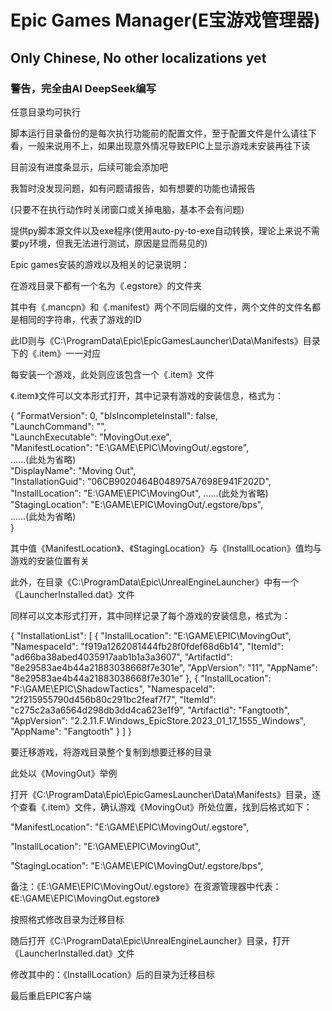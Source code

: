 # Epic Games Manager(E宝游戏管理器)
## Only Chinese, No other localizations yet
### 警告，完全由AI DeepSeek编写
任意目录均可执行

脚本运行目录备份的是每次执行功能前的配置文件，至于配置文件是什么请往下看，一般来说用不上，如果出现意外情况导致EPIC上显示游戏未安装再往下读

目前没有进度条显示，后续可能会添加吧

我暂时没发现问题，如有问题请报告，如有想要的功能也请报告

(只要不在执行动作时关闭窗口或关掉电脑，基本不会有问题)

提供py脚本源文件以及exe程序(使用auto-py-to-exe自动转换，理论上来说不需要py环境，但我无法进行测试，原因是显而易见的)

Epic games安装的游戏以及相关的记录说明：

在游戏目录下都有一个名为《.egstore》的文件夹

其中有《.mancpn》和《.manifest》两个不同后缀的文件，两个文件的文件名都是相同的字符串，代表了游戏的ID

此ID则与《C:\ProgramData\Epic\EpicGamesLauncher\Data\Manifests》目录下的《.item》一一对应

每安装一个游戏，此处则应该包含一个《.item》文件

《.item》文件可以文本形式打开，其中记录有游戏的安装信息，格式为：

{
	"FormatVersion": 0,	
	"bIsIncompleteInstall": false,	
	"LaunchCommand": "",	
	"LaunchExecutable": "MovingOut.exe",	
	"ManifestLocation": "E:\\GAME\\EPIC\\MovingOut/.egstore",	
	……(此处为省略)	
	"DisplayName": "Moving Out",	
	"InstallationGuid": "06CB9020464B048975A7698E941F202D",	
	"InstallLocation": "E:\\GAME\\EPIC\\MovingOut",	
	……(此处为省略)		
	"StagingLocation": "E:\\GAME\\EPIC\\MovingOut/.egstore/bps",	
	……(此处为省略)	
}

其中值《ManifestLocation》、《StagingLocation》与《InstallLocation》值均与游戏的安装位置有关

此外，在目录《C:\ProgramData\Epic\UnrealEngineLauncher》中有一个《LauncherInstalled.dat》文件

同样可以文本形式打开，其中同样记录了每个游戏的安装信息，格式为：

{
	"InstallationList": [
		{
			"InstallLocation": "E:\\GAME\\EPIC\\MovingOut",
			"NamespaceId": "f919a1262081444fb28f0fdef68d6b14",
			"ItemId": "ad66ba38abed4035917aab1b1a3a3607",
			"ArtifactId": "8e29583ae4b44a21883038668f7e301e",
			"AppVersion": "11",
			"AppName": "8e29583ae4b44a21883038668f7e301e"
		},
		{
			"InstallLocation": "F:\\GAME\\EPIC\\ShadowTactics",
			"NamespaceId": "2f215955790d456b80c291bc2feaf7f7",
			"ItemId": "c275c2a3a6564d298db3dd4ca623e1f9",
			"ArtifactId": "Fangtooth",
			"AppVersion": "2.2.11.F.Windows_EpicStore.2023_01_17_1555_Windows",
			"AppName": "Fangtooth"
		}
	]
}

要迁移游戏，将游戏目录整个复制到想要迁移的目录

此处以《MovingOut》举例

打开《C:\ProgramData\Epic\EpicGamesLauncher\Data\Manifests》目录，逐个查看《.item》文件，确认游戏《MovingOut》所处位置，找到后格式如下：

"ManifestLocation": "E:\\GAME\\EPIC\\MovingOut/.egstore",

"InstallLocation": "E:\\GAME\\EPIC\\MovingOut",

"StagingLocation": "E:\\GAME\\EPIC\\MovingOut/.egstore/bps",

备注：《E:\\GAME\\EPIC\\MovingOut/.egstore》在资源管理器中代表：《E:\GAME\EPIC\MovingOut\.egstore》

按照格式修改目录为迁移目标

随后打开《C:\ProgramData\Epic\UnrealEngineLauncher》目录，打开《LauncherInstalled.dat》文件

修改其中的：《InstallLocation》后的目录为迁移目标

最后重启EPIC客户端
